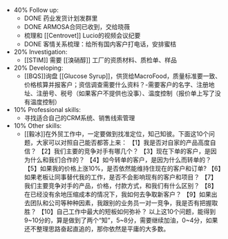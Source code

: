 - 40% Follow up:
	- DONE 药业发货计划发群里
	- DONE ARMOSA合同已收到，交给晓薇
	- 梳理和 [[Centrovet]] Lucio的视频会议纪要
	- DONE 客情关系梳理：给所有国内客户打电话，安排蜜桔
- 20% Investigation:
	- [[STIM]] 需要 [[溴硝醇]] 工厂的资质材料、质检单、样品
- 20% Developing:
	- [[BQS]]询盘 [[Glucose Syrup]]，供货给MacroFood，质量标准要一致、价格核算并报客户；资信调查需要什么资料？-需要客户的名字、注册地址、注册号、税号（如果客户不提供也没事）、温度控制（报价单上写了没有温度控制）
- 10% Professional skills:
	- 寻找适合自己的CRM系统、销售线索管理
- 10% Other skills:
	- [[毅冰]]在外贸工作中，一定要做到找准定位，知己知彼。下面这10个问题，大家可以对照自己能否都答上来：
	  【1】我是否对自家的产品高度自信？
	  【2】我们主要的竞争对手有哪几个？
	  【3】现在下单的客户，是因为什么和我们合作的？
	  【4】如今转单的客户，是因为什么而转单的？
	  【5】如果我的价格上涨10%，是否依然能维持住现在的客户和订单?
	  【6】如果老板让同事替代我的工作，是否不会影响现有的客户和项目？
	  【7】我们主要竞争对手的产品，价格，付款方式，和我们有什么区别？
	  【8】在已经没有余地压缩成本的情况下，我如何去争取新客户？
	  【9】如果出去团队和公司等种种因素，我跟别的业务员一对一竞争，我是否有把握取胜？
	  【10】自己工作中最大的短板如何弥补？
	  以上这10个问题，能得到9~10分的，算是做到了两个“知”，5~8分，需要继续加油，0~4分，如果还不整理思路奋起直追的，那你依然是平庸的大多数。